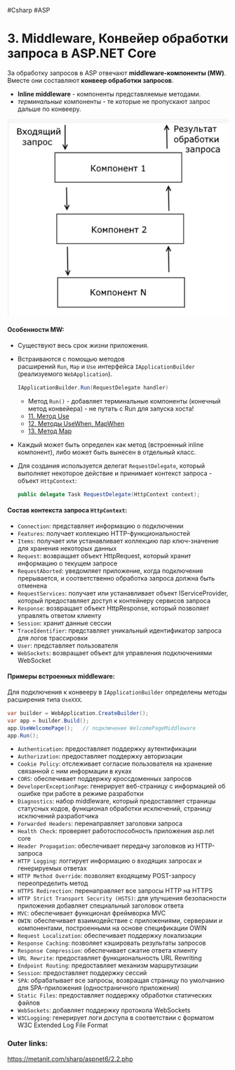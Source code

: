 #Csharp #ASP

# 3. Middleware, Конвейер обработки запроса в ASP.NET Core

За обработку запросов в ASP отвечают **middleware-компоненты (MW)**. 
Вместе они составляют **конвеер обработки запросов**.
- **Inline middleware** - компоненты представляемые методами.
- *терминальные* компоненты - те которые не пропускают запрос дальше по конвееру.

![|400](heap/_files/Pasted%20image%2020241117121528.png)

#### **Особенности MW:**
- Существуют весь срок жизни приложения.
- Встраиваются с помощью методов расширений `Run`, `Map` и `Use` интерфейса `IApplicationBuilder` (реализуемого `WebApplication`).
	```csharp
	IApplicationBuilder.Run(RequestDelegate handler)
	```
	- Метод `Run()` - добавляет терминальные компоненты (конечный метод конвейера) - не путать с Run для запуска хоста!
	- [11. Метод Use](1.%20Languages/C-sharp/WEB/ASP.NET/ASP.NET%20Core/1.%20Основы/11.%20Метод%20Use.md)
	- [12. Методы UseWhen, MapWhen](1.%20Languages/C-sharp/WEB/ASP.NET/ASP.NET%20Core/1.%20Основы/12.%20Методы%20UseWhen,%20MapWhen.md)
	- [13. Метод Map](1.%20Languages/C-sharp/WEB/ASP.NET/ASP.NET%20Core/1.%20Основы/13.%20Метод%20Map.md)

- Каждый может быть определен как метод (встроенный inline компонент), либо может быть вынесен в отдельный класс.
- Для создания используется делегат `RequestDelegate`, который выполняет некоторое действие и принимает контекст запроса - объект `HttpContext`: 
	```csharp
	public delegate Task RequestDelegate(HttpContext context);
	```

#### **Состав контекста запроса `HttpContext`:**
- `Connection`: представляет информацию о подключении
- `Features`: получает коллекцию HTTP-функциональностей
- `Items`: получает или устанавливает коллекцию пар ключ-значение для хранения некоторых данных
- `Request`: возвращает объект HttpRequest, который хранит информацию о текущем запросе
- `RequestAborted`: уведомляет приложение, когда подключение прерывается, и соответственно обработка запроса должна быть отменена
- `RequestServices`: получает или устанавливает объект IServiceProvider, который предоставляет доступ к контейнеру сервисов запроса
- `Response`: возвращает объект HttpResponse, который позволяет управлять ответом клиенту
- `Session`: хранит данные сессии
- `TraceIdentifier`: представляет уникальный идентификатор запроса для логов трассировки
- `User`: представляет пользователя
- `WebSockets`: возвращает объект для управления подключениями WebSocket


#### **Примеры встроенных middleware:**
Для подключения к конвееру в `IApplicationBuilder` определены методы расширения типа `UseXXX`.

```csharp
var builder = WebApplication.CreateBuilder();
var app = builder.Build();
app.UseWelcomePage();   // подключение WelcomePageMiddleware
app.Run();
```

- `Authentication`: предоставляет поддержку аутентификации
- `Authorization`: предоставляет поддержку авторизации
- `Cookie Policy`: отслеживает согласие пользователя на хранение связанной с ним информации в куках
- `CORS`: обеспечивает поддержку кроссдоменных запросов
- `DeveloperExceptionPage`: генерирует веб-страницу с информацией об ошибке при работе в режиме разработки
- `Diagnostics`: набор middleware, который предоставляет страницы статусных кодов, функционал обработки исключений, страницу исключений разработчика
- `Forwarded Headers`: перенаправляет заголовки запроса
- `Health Check`: проверяет работоспособность приложения asp.net core
- `Header Propagation`: обеспечивает передачу заголовков из HTTP-запроса
- `HTTP Logging`: логгирует информацию о входящих запросах и генерируемых ответах
- `HTTP Method Override`: позволяет входящему POST-запросу переопределить метод
- `HTTPS Redirection`: перенаправляет все запросы HTTP на HTTPS
- `HTTP Strict Transport Security (HSTS)`: для улучшения безопасности приложения добавляет специальный заголовок ответа
- `MVC`: обеспечивает функционал фреймворка MVC
- `OWIN`: обеспечивает взаимодействие с приложениями, серверами и компонентами, построенными на основе спецификации OWIN
- `Request Localization`: обеспечивает поддержку локализации
- `Response Caching`: позволяет кэшировать результаты запросов
- `Response Compression`: обеспечивает сжатие ответа клиенту
- `URL Rewrite`: предоставляет функциональность URL Rewriting
- `Endpoint Routing`: предоставляет механизм маршрутизации
- `Session`: предоставляет поддержку сессий
- `SPA`: обрабатывает все запросы, возвращая страницу по умолчанию для SPA-приложения (одностраничного приложения)
- `Static Files`: предоставляет поддержку обработки статических файлов
- `WebSockets`: добавляет поддержку протокола WebSockets
- `W3CLogging`: генерирует логи доступа в соответствии с форматом W3C Extended Log File Format

### Outer links:
https://metanit.com/sharp/aspnet6/2.2.php